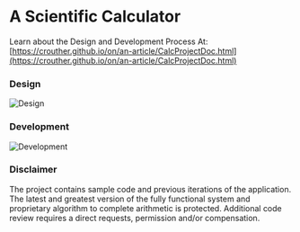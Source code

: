 # A Scientific Calculator

Learn about the Design and Development Process At:  
[https://crouther.github.io/on/an-article/CalcProjectDoc.html](https://crouther.github.io/on/an-article/CalcProjectDoc.html)

### Design
![Design](https://lh3.googleusercontent.com/pw/AP1GczN53BItvVRzhssPQkZZFEorA3fvFs-HWAjcqyRNLx9ZnjLH_7JPYc55VAsdIuCGKa2aSCtmfNLBxJhP1VqAxm5ns0S3x4r1E6I66xeLIYqfpuPW9eGUGBQQXc_pj82lFHMI-Ly-SGvHHk6-qjwEMOXLIA=w2074-h1430-s-no?authuser=0)

### Development
![Development](https://lh3.googleusercontent.com/pw/AP1GczNfD5EP91Gkzzyzgmr8APG4iqohb429GAKiDh13TdlDCRSWSXBrCFS07VJxGFRCH_AQPfaEDMwK3bVlLQjbvrXuyL1_gLY5ovVpg1VUN6K7A9MhUxG3jppp9cNk5TvXJC03hQm3oi3rvwaQ3ZGFzpzoOw=w3124-h1692-s-no-gm?authuser=0)

### Disclaimer
The project contains sample code and previous iterations of the application. The latest and greatest version of the fully functional system and proprietary algorithm to complete arithmetic is protected. Additional code review requires a direct requests, permission and/or compensation.
